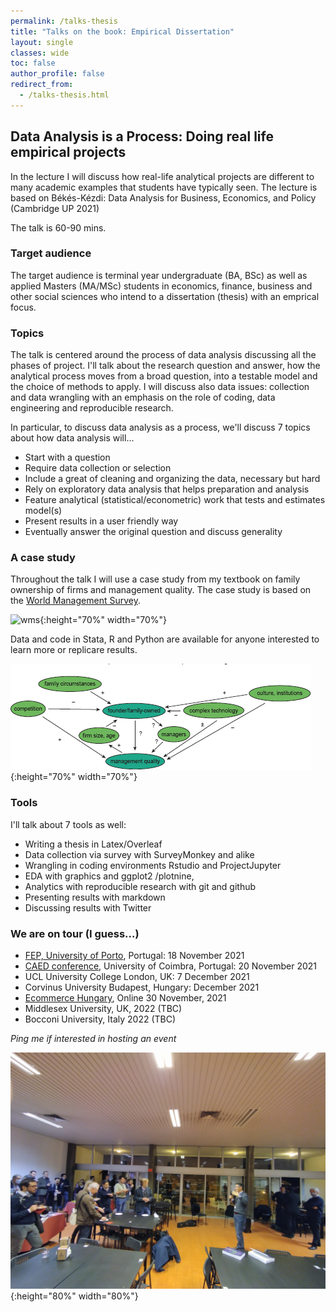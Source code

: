 ```yaml
---
permalink: /talks-thesis
title: "Talks on the book: Empirical Dissertation"
layout: single
classes: wide
toc: false
author_profile: false
redirect_from:
  - /talks-thesis.html
---
```



## Data Analysis is a Process: Doing real life empirical projects 

In the lecture I will discuss how real-life analytical projects are different to many academic examples that students have typically seen. 
The lecture is based on Békés-Kézdi: Data Analysis for Business, Economics, and Policy (Cambridge UP 2021) 

The talk is 60-90 mins. 

### Target audience
The target audience is terminal year undergraduate  (BA, BSc) as well as applied Masters (MA/MSc) students in economics, finance, business and other social sciences who intend to a dissertation (thesis) with an emprical focus. 


### Topics
The talk is centered around the process of data analysis discussing all the phases of project. I'll talk about the research question and answer, how the analytical process moves from a broad question, into a testable model and the choice of methods to apply. I will discuss also data issues: collection and data wrangling with an emphasis on the role of coding, data engineering and reproducible research. 

In particular, to discuss data analysis as a process, we'll discuss 7 topics about how data analysis will...

 * Start with a question
 * Require data collection or selection
 * Include a great of cleaning and organizing the data, necessary but hard 
 * Rely on exploratory data analysis that helps preparation and analysis 
 * Feature analytical (statistical/econometric) work that tests and estimates model(s)  
 * Present results in a user friendly way
 * Eventually answer the original question and discuss generality



### A case study
Throughout the talk I will use a case study from my textbook on family ownership of firms and management quality. The case study is based on the [World Management Survey](https://gabors-data-analysis.com/casestudies/#ch21a-founderfamily-ownership-and-quality-of-management).

![wms](images/wms.png){:height="70%" width="70%"}

Data and code in Stata, R and Python are available for anyone interested to learn more or replicare results. 

![wms-dag](images/Ch21_figures/ch21-figure-1-foundfam-causalmap-color.png){:height="70%" width="70%"}

### Tools
 I'll talk about 7 tools as well: 
 * Writing a thesis in Latex/Overleaf 
 * Data collection via survey with SurveyMonkey and alike 
 * Wrangling in coding environments Rstudio and ProjectJupyter
 * EDA with graphics and ggplot2 /plotnine, 
 * Analytics with reproducible research with git and github
 * Presenting results with markdown 
 * Discussing results with Twitter




### We are on tour (I guess...)

* [FEP, University of Porto](https://sigarra.up.pt/fep/pt/noticias_geral.ver_noticia?p_nr=37529), Portugal: 18 November 2021
* [CAED conference](https://www.uc.pt/en/uid/ceber/CAED2021/schedule), University of Coimbra, Portugal: 20 November 2021 
* UCL University College London, UK: 7 December 2021
* Corvinus University Budapest, Hungary: December 2021
* [Ecommerce Hungary](https://ecommerce.hu/esemenyek/talalkozas-egy-adattudossal-i-ech-meetup/), Online 30 November, 2021
* Middlesex University, UK, 2022 (TBC)
* Bocconi University, Italy 2022 (TBC)


*Ping me if interested in hosting an event*

![Coimbra](images/coimbra.jpg){:height="80%" width="80%"}

